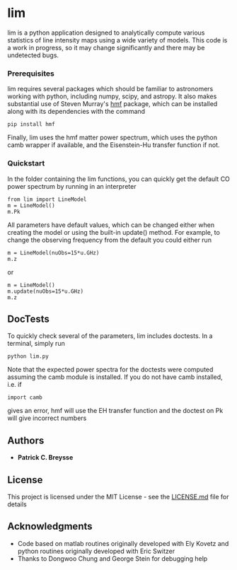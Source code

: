 # lim

lim is a python application designed to analytically compute various statistics of line intensity maps using a wide variety of models.  This code is a work in progress, so it may change significantly and there may be undetected bugs.

### Prerequisites

lim requires several packages which should be familiar to astronomers working with python, including numpy, scipy, and astropy.  It also makes substantial use of Steven Murray's [hmf](https://www.github.com/steven-murray/hmf) package, which can be installed along with its dependencies with the command

```
pip install hmf
```

Finally, lim uses the hmf matter power spectrum, which uses the python camb wrapper if available, and the Eisenstein-Hu transfer function if not.

### Quickstart

In the folder containing the lim functions, you can quickly get the default CO power spectrum by running in an interpreter

```
from lim import LineModel
m = LineModel()
m.Pk
```

All parameters have default values, which can be changed either when creating the model or using the built-in update() method.  For example, to change the observing frequency from the default you could either run

```
m = LineModel(nuObs=15*u.GHz)
m.z
```

or

```
m = LineModel()
m.update(nuObs=15*u.GHz)
m.z
```

## DocTests

To quickly check several of the parameters, lim includes doctests.  In a terminal, simply run

```
python lim.py
```

Note that the expected power spectra for the doctests were computed assuming the camb module is installed.  If you do not have camb installed, i.e. if

```
import camb
```
gives an error, hmf will use the EH transfer function and the doctest on Pk will give incorrect numbers

## Authors

* **Patrick C. Breysse**

## License

This project is licensed under the MIT License - see the [LICENSE.md](LICENSE.md) file for details

## Acknowledgments

* Code based on matlab routines originally developed with Ely Kovetz and python routines originally developed with Eric Switzer
* Thanks to Dongwoo Chung and George Stein for debugging help


